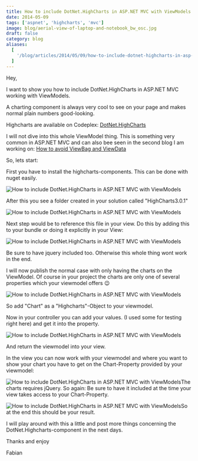 ```yaml
---
title: How to include DotNet.HighCharts in ASP.NET MVC with ViewModels
date: 2014-05-09
tags: ['aspnet', 'highcharts', 'mvc']
image: blog/aerial-view-of-laptop-and-notebook_bw_osc.jpg
draft: false
category: blog
aliases:
  [
    '/blog/articles/2014/05/09/how-to-include-dotnet-highcharts-in-asp-net-mvc-with-viewmodels/',
  ]
---
```


Hey,

I want to show you how to include DotNet.HighCharts in ASP.NET MVC working with ViewModels.

A charting component is always very cool to see on your page and makes normal plain numbers good-looking.

Highcharts are available on Codeplex: <a title="DotNet-Highcharts" href="https://dotnethighcharts.codeplex.com/" target="_blank">DotNet.HighCharts</a>

I will not dive into this whole ViewModel thing. This is something very common in ASP.NET MVC and can also bee seen in the second blog I am working on: <a href="http://blog.noser.com/why-and-how-to-avoid-viewbag-and-viewdata-in-asp-net-mvc/" target="_blank">How to avoid ViewBag and ViewData</a>

So, lets start:

First you have to install the highcharts-components. This can be done with nuget easily.

![How to include DotNet.HighCharts in ASP.NET MVC with ViewModels](https://cdn.offering.solutions/img/articles/2014-05-09/49c89940-c313-469c-8472-1cb324c8558e.png)

After this you see a folder created in your solution called "HighCharts3.0.1"

![How to include DotNet.HighCharts in ASP.NET MVC with ViewModels](https://cdn.offering.solutions/img/articles/2014-05-09/d4845434-1552-4a0a-92d3-cf25f79f1b81.png)

Next step would be to reference this file in your view. Do this by adding this to your bundle or doing it explicitly in your View:

![How to include DotNet.HighCharts in ASP.NET MVC with ViewModels](https://cdn.offering.solutions/img/articles/2014-05-09/591143f7-1526-4f4b-86d5-4d21a7a66fb7.png)

Be sure to have jquery included too. Otherwise this whole thing wont work in the end.

I will now publish the normal case with only having the charts on the ViewModel. Of course in your project the charts are only one of several properties which your viewmodel offers 😉

![How to include DotNet.HighCharts in ASP.NET MVC with ViewModels](https://cdn.offering.solutions/img/articles/2014-05-09/1ee45eef-47a8-4b91-a7a2-a735939f6830.png)

So add "Chart" as a "Highcharts"-Object to your viewmodel.

Now in your controller you can add your values. (I used some for testing right here) and get it into the property.

![How to include DotNet.HighCharts in ASP.NET MVC with ViewModels](https://cdn.offering.solutions/img/articles/2014-05-09/e6b349b1-ebe7-41b4-9c35-28e04a9f3d28.png)

And return the viewmodel into your view.

In the view you can now work with your viewmodel and where you want to show your chart you have to get on the Chart-Property provided by your viewmodel:

![How to include DotNet.HighCharts in ASP.NET MVC with ViewModels](https://cdn.offering.solutions/img/articles/2014-05-09/492c928a-010b-4ff0-8868-eeafc2979c6b.png)The charts requires jQuery. So again: Be sure to have it included at the time your view takes access to your Chart-Property.

![How to include DotNet.HighCharts in ASP.NET MVC with ViewModels](https://cdn.offering.solutions/img/articles/2014-05-09/4926a6d6-fec6-45e8-95de-4c7cb1636d84.png)So at the end this should be your result.

I will play around with this a little and post more things concerning the DotNet.Highcharts-component in the next days.

Thanks and enjoy

Fabian
